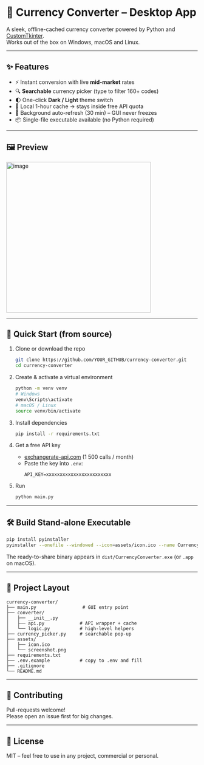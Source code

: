 # 💱 Currency Converter – Desktop App

A sleek, offline-cached currency converter powered by Python and [CustomTkinter](https://github.com/TomSchimansky/CustomTkinter).  
Works out of the box on Windows, macOS and Linux.

---

## ✨ Features

- ⚡ Instant conversion with live **mid-market** rates  
- 🔍 **Searchable** currency picker (type to filter 160+ codes)  
- 🌓 One-click **Dark / Light** theme switch  
- 💾 Local 1-hour cache → stays inside free API quota  
- 🧵 Background auto-refresh (30 min) – GUI never freezes  
- 📦 Single-file executable available (no Python required)  

---

## 🖼️ Preview
<img width="380" height="397" alt="image" src="https://github.com/user-attachments/assets/bb664637-f315-4411-8225-fb7110a5e269" />

---

## 🚀 Quick Start (from source)

1. Clone or download the repo  
   ```bash
   git clone https://github.com/YOUR_GITHUB/currency-converter.git
   cd currency-converter
   ```

2. Create & activate a virtual environment  
   ```bash
   python -m venv venv
   # Windows
   venv\Scripts\activate
   # macOS / Linux
   source venv/bin/activate
   ```

3. Install dependencies  
   ```bash
   pip install -r requirements.txt
   ```

4. Get a free API key  
   - [exchangerate-api.com](https://app.exchangerate-api.com/sign-up) (1 500 calls / month)  
   - Paste the key into `.env`:  
     ```
     API_KEY=xxxxxxxxxxxxxxxxxxxxxxxx
     ```

5. Run  
   ```bash
   python main.py
   ```

---

## 🛠️ Build Stand-alone Executable

```bash
pip install pyinstaller
pyinstaller --onefile --windowed --icon=assets/icon.ico --name CurrencyConverter main.py
```

The ready-to-share binary appears in `dist/CurrencyConverter.exe` (or `.app` on macOS).

---

## 📁 Project Layout

```
currency-converter/
├── main.py                 # GUI entry point
├── converter/
│   ├── __init__.py
│   ├── api.py             # API wrapper + cache
│   └── logic.py           # high-level helpers
├── currency_picker.py     # searchable pop-up
├── assets/
│   ├── icon.ico
│   └── screenshot.png
├── requirements.txt
├── .env.example           # copy to .env and fill
├── .gitignore
└── README.md
```

---

## 🤝 Contributing

Pull-requests welcome!  
Please open an issue first for big changes.

---

## 📄 License

MIT – feel free to use in any project, commercial or personal.
